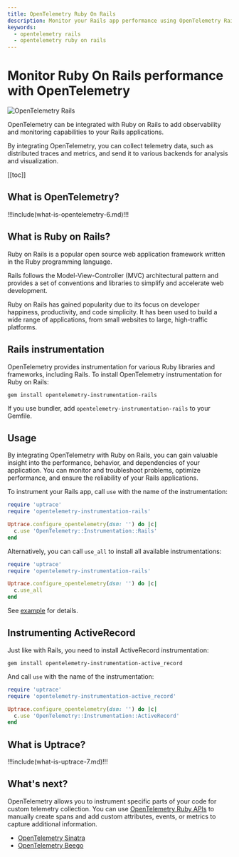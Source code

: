 ```yaml
---
title: OpenTelemetry Ruby On Rails
description: Monitor your Rails app performance using OpenTelemetry Rails instrumentation.
keywords:
  - opentelemetry rails
  - opentelemetry ruby on rails
---
```


# Monitor Ruby On Rails performance with OpenTelemetry

![OpenTelemetry Rails](/cover/opentelemetry-rails.png)

OpenTelemetry can be integrated with Ruby on Rails to add observability and monitoring capabilities to your Rails applications.

By integrating OpenTelemetry, you can collect telemetry data, such as distributed traces and metrics, and send it to various backends for analysis and visualization.

[[toc]]

## What is OpenTelemetry?

!!!include(what-is-opentelemetry-6.md)!!!

## What is Ruby on Rails?

Ruby on Rails is a popular open source web application framework written in the Ruby programming language.

Rails follows the Model-View-Controller (MVC) architectural pattern and provides a set of conventions and libraries to simplify and accelerate web development.

Ruby on Rails has gained popularity due to its focus on developer happiness, productivity, and code simplicity. It has been used to build a wide range of applications, from small websites to large, high-traffic platforms.

## Rails instrumentation

OpenTelemetry provides instrumentation for various Ruby libraries and frameworks, including Rails. To install OpenTelemetry instrumentation for Ruby on Rails:

```shell
gem install opentelemetry-instrumentation-rails
```

If you use bundler, add `opentelemetry-instrumentation-rails` to your Gemfile.

## Usage

By integrating OpenTelemetry with Ruby on Rails, you can gain valuable insight into the performance, behavior, and dependencies of your application. You can monitor and troubleshoot problems, optimize performance, and ensure the reliability of your Rails applications.

To instrument your Rails app, call `use` with the name of the instrumentation:

```ruby
require 'uptrace'
require 'opentelemetry-instrumentation-rails'

Uptrace.configure_opentelemetry(dsn: '') do |c|
  c.use 'OpenTelemetry::Instrumentation::Rails'
end
```

Alternatively, you can call `use_all` to install all available instrumentations:

```ruby
require 'uptrace'
require 'opentelemetry-instrumentation-rails'

Uptrace.configure_opentelemetry(dsn: '') do |c|
  c.use_all
end
```

See [example](https://github.com/uptrace/uptrace-ruby/tree/master/example/rails) for details.

## Instrumenting ActiveRecord

Just like with Rails, you need to install ActiveRecord instrumentation:

```shell
gem install opentelemetry-instrumentation-active_record
```

And call `use` with the name of the instrumentation:

```ruby
require 'uptrace'
require 'opentelemetry-instrumentation-active_record'

Uptrace.configure_opentelemetry(dsn: '') do |c|
  c.use 'OpenTelemetry::Instrumentation::ActiveRecord'
end
```

## What is Uptrace?

!!!include(what-is-uptrace-7.md)!!!

## What's next?

OpenTelemetry allows you to instrument specific parts of your code for custom telemetry collection. You can use [OpenTelemetry Ruby APIs](https://uptrace.dev/opentelemetry/ruby-tracing.html) to manually create spans and add custom attributes, events, or metrics to capture additional information.

- [OpenTelemetry Sinatra](opentelemetry-sinatra.md)
- [OpenTelemetry Beego](opentelemetry-beego.md)
